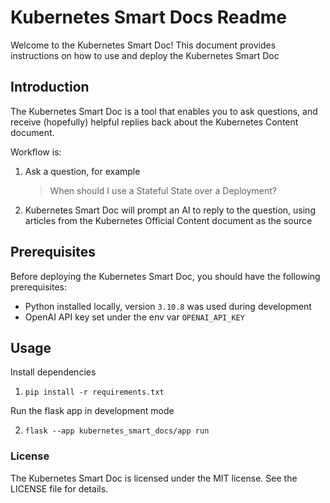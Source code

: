 # Kubernetes Smart Docs Readme

Welcome to the Kubernetes Smart Doc! This document provides instructions on how to use and deploy the Kubernetes Smart Doc

## Introduction

The Kubernetes Smart Doc is a tool that enables you to ask questions, and receive (hopefully) helpful replies back about the Kubernetes Content document.

Workflow is:

1. Ask a question, for example
   > When should I use a Stateful State over a Deployment?
2. Kubernetes Smart Doc will prompt an AI to reply to the question, using articles from the Kubernetes Official Content document as the source

## Prerequisites

Before deploying the Kubernetes Smart Doc, you should have the following prerequisites:

- Python installed locally, version `3.10.8` was used during development
- OpenAI API key set under the env var `OPENAI_API_KEY`

## Usage

Install dependencies

1. `pip install -r requirements.txt`

Run the flask app in development mode

2. `flask --app kubernetes_smart_docs/app run`

### License

The Kubernetes Smart Doc is licensed under the MIT license. See the LICENSE file for details.
